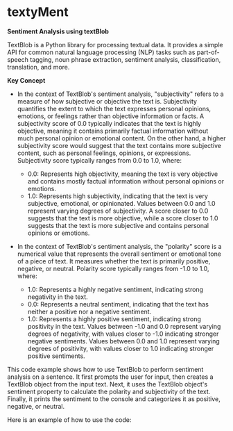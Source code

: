 # **textyMent**
**Sentiment Analysis using textBlob** 

TextBlob is a Python library for processing textual data. It provides a simple API for common natural language processing (NLP) tasks such as part-of-speech tagging, noun phrase extraction, sentiment analysis, classification, translation, and more.

**Key Concept** 
- In the context of TextBlob's sentiment analysis, "subjectivity" refers to a measure of how subjective or objective the text is. Subjectivity quantifies the extent to which the text expresses personal opinions, emotions, or feelings rather than objective information or facts. A subjectivity score of 0.0 typically indicates that the text is highly objective, meaning it contains primarily factual information without much personal opinion or emotional content. On the other hand, a higher subjectivity score would suggest that the text contains more subjective content, such as personal feelings, opinions, or expressions. Subjectivity  score typically ranges from 0.0 to 1.0, where:
  - 0.0: Represents high objectivity, meaning the text is very objective and contains mostly factual information without personal opinions or emotions.
  - 1.0: Represents high subjectivity, indicating that the text is very subjective, emotional, or opinionated.
Values between 0.0 and 1.0 represent varying degrees of subjectivity. A score closer to 0.0 suggests that the text is more objective, while a score closer to 1.0 suggests that the text is more subjective and contains personal opinions or emotions.

- In the context of TextBlob's sentiment analysis, the "polarity" score is a numerical value that represents the overall sentiment or emotional tone of a piece of text. It measures whether the text is primarily positive, negative, or neutral.
Polarity score typically ranges from -1.0 to 1.0, where:
  - 1.0: Represents a highly negative sentiment, indicating strong negativity in the text.
  - 0.0: Represents a neutral sentiment, indicating that the text has neither a positive nor a negative sentiment.
  - 1.0: Represents a highly positive sentiment, indicating strong positivity in the text.
Values between -1.0 and 0.0 represent varying degrees of negativity, with values closer to -1.0 indicating stronger negative sentiments. Values between 0.0 and 1.0 represent varying degrees of positivity, with values closer to 1.0 indicating stronger positive sentiments.

This code example shows how to use TextBlob to perform sentiment analysis on a sentence. It first prompts the user for input, then creates a TextBlob object from the input text. Next, it uses the TextBlob object's sentiment property to calculate the polarity and subjectivity of the text. Finally, it prints the sentiment to the console and categorizes it as positive, negative, or neutral.

Here is an example of how to use the code:

